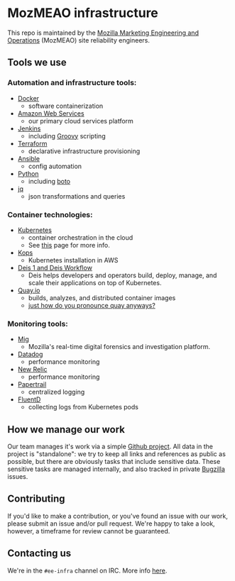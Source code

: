# MozMEAO infrastructure

This repo is maintained by the [Mozilla Marketing Engineering and Operations](https://mozilla.github.io/meao/) (MozMEAO) site reliability engineers.

## Tools we use

### Automation and infrastructure tools:

- [Docker](https://www.docker.com/)
	- software containerization
- [Amazon Web Services](https://aws.amazon.com/)
	- our primary cloud services platform
- [Jenkins](https://jenkins.io/)
	- including [Groovy](http://www.groovy-lang.org/) scripting
- [Terraform](https://www.terraform.io/)
	- declarative infrastructure provisioning
- [Ansible](https://www.ansible.com/)
	- config automation
- [Python](https://www.python.org/)
	- including [boto](https://github.com/boto/boto)
- [jq](https://stedolan.github.io/jq/)
	- json transformations and queries

### Container technologies:

- [Kubernetes](https://kubernetes.io/)
	- container orchestration in the cloud
	- See [this](https://github.com/mozmar/infra/tree/master/k8s) page for more info.
- [Kops](https://github.com/kubernetes/kops)
	- Kubernetes installation in AWS
- [Deis 1 and Deis Workflow](https://deis.com/)
	- Deis helps developers and operators build, deploy, manage, and scale their applications on top of Kubernetes.
- [Quay.io](https://quay.io/repository/)
	- builds, analyzes, and distributed container images
	- [just how do you pronounce quay anyways?](https://www.youtube.com/watch?v=6LRYrGJg-PM)

### Monitoring tools:

- [Mig](http://mig.mozilla.org/)
	- Mozilla's real-time digital forensics and investigation platform.
- [Datadog](https://www.datadoghq.com/)
	- performance monitoring
- [New Relic](https://newrelic.com/)
	- performance monitoring
- [Papertrail](https://papertrailapp.com/)
	- centralized logging
- [FluentD](http://www.fluentd.org/)
	- collecting logs from Kubernetes pods


## How we manage our work

Our team manages it's work via a simple [Github project](https://github.com/mozmar/infra/projects/2). All data in the project is "standalone": we try to keep all links and references as public as possible, but there are obviously tasks that include sensitive data. These sensitive tasks are managed internally, and also tracked in private [Bugzilla](https://bugzilla.mozilla.org/) issues.

## Contributing

If you'd like to make a contribution, or you've found an issue with our work, please submit an issue and/or pull request. We're happy to take a look, however, a timeframe for review cannot be guaranteed.

## Contacting us

We're in the `#ee-infra` channel on IRC. More info [here](https://wiki.mozilla.org/IRC).

